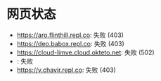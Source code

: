 # 网页状态
- https://aro.flinthill.repl.co: 失败 (403)
- https://deo.babox.repl.co: 失败 (403)
- https://cloud-limve.cloud.okteto.net: 失败 (502)
- : 失败
- https://v.chavir.repl.co: 失败 (403)
